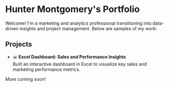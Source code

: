 # Hunter Montgomery's Portfolio

Welcome! I'm a marketing and analytics professional transitioning into data-driven insights and project management. Below are samples of my work:

## Projects

- 📊 **Excel Dashboard: Sales and Performance Insights**  
 Built an interactive dashboard in Excel to visualize key sales and marketing performance metrics.

More coming soon!


